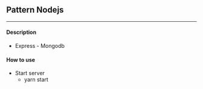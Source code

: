 ## Pattern Nodejs
---
#### Description

- Express - Mongodb

#### How to use

* Start server
    - yarn start
